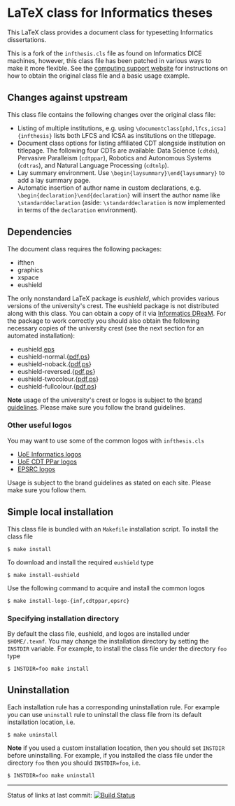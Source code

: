 # LaTeX class for Informatics theses
This LaTeX class provides a document class for typesetting Informatics
dissertations.

This is a fork of the `infthesis.cls` file as found on Informatics
DICE machines, however, this class file has been patched in various
ways to make it more flexible.  See the [computing support
website](http://www.inf.ed.ac.uk/systems/tex/informatics/infthesis)
for instructions on how to obtain the original class file and a basic
usage example.

## Changes against upstream

This class file contains the following changes over the original class
file:

* Listing of multiple institutions, e.g. using
  `\documentclass[phd,lfcs,icsa]{infthesis}` lists both LFCS and ICSA
  as institutions on the titlepage.
* Document class options for listing affiliated CDT alongside
  institution on titlepage. The following four CDTs are available:
  Data Science (`cdtds`), Pervasive Paralleism (`cdtppar`), Robotics
  and Autonomous Systems (`cdtras`), and Natural Language Processing
  (`cdtnlp`).
* Lay summary environment. Use `\begin{laysummary}\end{laysummary}` to
  add a lay summary page.
* Automatic insertion of author name in custom declarations,
  e.g. `\begin{declaration}\end{declaration}` will insert the author
  name like `\standarddeclaration` (aside: `\standarddeclaration` is
  now implemented in terms of the `declaration` environment).

## Dependencies

The document class requires the following packages:

* ifthen
* graphics
* xspace
* eushield

The only nonstandard LaTeX package is *eushield*, which provides
various versions of the university's crest. The eushield package is
not distributed along with this class. You can obtain a copy of it via
[Informatics
DReaM](http://dream.inf.ed.ac.uk/projects/polyml/application/cover-letter/tex/logos/eushield.sty). For
the package to work correctly you should also obtain the following
necessary copies of the university crest (see the next section for an
automated installation):

* eushield.[eps](http://dream.inf.ed.ac.uk/projects/polyml/application/cover-letter/tex/logos/eushield.eps)
* eushield-normal.{[pdf](http://dream.inf.ed.ac.uk/projects/polyml/application/cover-letter/tex/logos/eushield-normal.pdf),[ps](http://dream.inf.ed.ac.uk/projects/polyml/application/cover-letter/tex/logos/eushield-normal.ps)}
* eushield-noback.{[pdf](http://dream.inf.ed.ac.uk/projects/polyml/application/cover-letter/tex/logos/eushield-noback.pdf),[ps](http://dream.inf.ed.ac.uk/projects/polyml/application/cover-letter/tex/logos/eushield-noback.ps)}
* eushield-reversed.{[pdf](http://dream.inf.ed.ac.uk/projects/polyml/application/cover-letter/tex/logos/eushield-reversed.pdf),[ps](http://dream.inf.ed.ac.uk/projects/polyml/application/cover-letter/tex/logos/eushield-reversed.ps)}
* eushield-twocolour.{[pdf](http://dream.inf.ed.ac.uk/projects/polyml/application/cover-letter/tex/logos/eushield-twocolour.pdf),[ps](http://dream.inf.ed.ac.uk/projects/polyml/application/cover-letter/tex/logos/eushield-twocolour.ps)}
* eushield-fullcolour.{[pdf](http://dream.inf.ed.ac.uk/projects/polyml/application/cover-letter/tex/logos/eushield-fullcolour.pdf),[ps](http://dream.inf.ed.ac.uk/projects/polyml/application/cover-letter/tex/logos/eushield-fullcolour.ps)}

**Note** usage of the university's crest or logos is subject to the
[brand
guidelines](http://www.ed.ac.uk/communications-marketing/resources/university-brand). Please
make sure you follow the brand guidelines.

### Other useful logos

You may want to use some of the common logos with `infthesis.cls`

* [UoE Informatics logos](http://web.inf.ed.ac.uk/infweb/admin/school-brand)
* [UoE CDT PPar logos](http://web.inf.ed.ac.uk/infweb/student-services/cdt/ppar/resources-guidelines/ppar-logos)
* [EPSRC logos](https://www.epsrc.ac.uk/about/logos)

Usage is subject to the brand guidelines as stated on each
site. Please make sure you follow them.

## Simple local installation

This class file is bundled with an `Makefile` installation script. To
install the class file

```shell
$ make install
```

To download and install the required `eushield` type

```shell
$ make install-eushield
```

Use the following command to acquire and install the common logos

```shell
$ make install-logo-{inf,cdtppar,epsrc}
```

### Specifying installation directory

By default the class file, eushield, and logos are installed under
`$HOME/.texmf`. You may change the installation directory by setting
the `INSTDIR` variable. For example, to install the class file under
the directory `foo` type

```shell
$ INSTDIR=foo make install
```

## Uninstallation

Each installation rule has a corresponding uninstallation rule. For
example you can use `uninstall` rule to uninstall the class file from
its default installation location, i.e.

```shell
$ make uninstall
```

**Note** if you used a custom installation location, then you should set
`INSTDIR` before uninstalling. For example, if you installed the class
file under the directory `foo` then you should `INSTDIR=foo`, i.e.

```shell
$ INSTDIR=foo make uninstall
```

---

Status of links at last commit: [![Build Status](https://travis-ci.com/dhil/inf-thesis-latex-cls.svg?branch=master)](https://travis-ci.com/github/dhil/inf-thesis-latex-cls)
